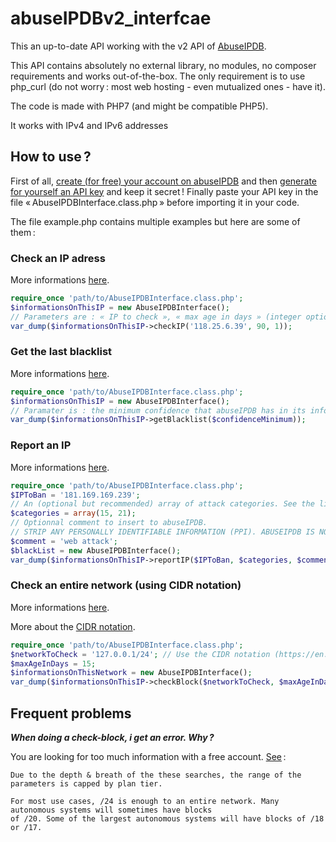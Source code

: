 # abuseIPDBv2_interfcae

This an up-to-date API working with the v2 API of [AbuseIPDB](https://www.abuseipdb.com/).

This API contains absolutely no external library, no modules, no composer requirements and works 
out-of-the-box. The only requirement is to use php_curl (do not worry : most web hosting - even mutualized
ones - have it).

The code is made with PHP7 (and might be compatible PHP5).

It works with IPv4 and IPv6 addresses

## How to use ?

First of all, [create (for free) your account on abuseIPDB](https://www.abuseipdb.com/register?plan=free) and
then [generate for yourself an API key](https://www.abuseipdb.com/account/api) and keep it secret ! Finally paste
your API key in the file « AbuseIPDBInterface.class.php » before importing it in your code.

The file example.php contains multiple examples but here are some of them :

### Check an IP adress

More informations [here](https://docs.abuseipdb.com/?php#check-endpoint).

```php
require_once 'path/to/AbuseIPDBInterface.class.php';
$informationsOnThisIP = new AbuseIPDBInterface();
// Parameters are : « IP to check », « max age in days » (integer optional), « verbose mode ? » (boolean optional)
var_dump($informationsOnThisIP->checkIP('118.25.6.39', 90, 1));
```

### Get the last blacklist

More informations [here](https://docs.abuseipdb.com/?php#blacklist-endpoint).

```php
require_once 'path/to/AbuseIPDBInterface.class.php';
$informationsOnThisIP = new AbuseIPDBInterface();
// Paramater is : the minimum confidence that abuseIPDB has in its informations (100 = sure). 
var_dump($informationsOnThisIP->getBlacklist($confidenceMinimum));
```

### Report an IP

More informations [here](https://docs.abuseipdb.com/?php#check-block-endpoint).

```php
require_once 'path/to/AbuseIPDBInterface.class.php';
$IPToBan = '181.169.169.239';
// An (optional but recommended) array of attack categories. See the list here : https://www.abuseipdb.com/categories
$categories = array(15, 21);
// Optionnal comment to insert to abuseIPDB.
// STRIP ANY PERSONALLY IDENTIFIABLE INFORMATION (PPI). ABUSEIPDB IS NOT RESPONSIBLE FOR PPI YOU REVEAL... NOR AM I...
$comment = 'web attack';
$blackList = new AbuseIPDBInterface();
var_dump($informationsOnThisIP->reportIP($IPToBan, $categories, $comment));
```

### Check an entire network (using CIDR notation)

More informations [here](https://docs.abuseipdb.com/?php#check-endpoint).

More about the [CIDR notation](https://en.wikipedia.org/wiki/Classless_Inter-Domain_Routing).

```php
require_once 'path/to/AbuseIPDBInterface.class.php';
$networkToCheck = '127.0.0.1/24'; // Use the CIDR notation (https://en.wikipedia.org/wiki/Classless_Inter-Domain_Routing).
$maxAgeInDays = 15;
$informationsOnThisNetwork = new AbuseIPDBInterface();
var_dump($informationsOnThisIP->checkBlock($networkToCheck, $maxAgeInDays));
```


## Frequent problems

***When doing a check-block, i get an error. Why ?***

You are looking for too much information with a free account.
[See](https://docs.abuseipdb.com/?php#check-block-limits) :

```text
Due to the depth & breath of the these searches, the range of the parameters is capped by plan tier.

For most use cases, /24 is enough to an entire network. Many autonomous systems will sometimes have blocks
of /20. Some of the largest autonomous systems will have blocks of /18 or /17.
```